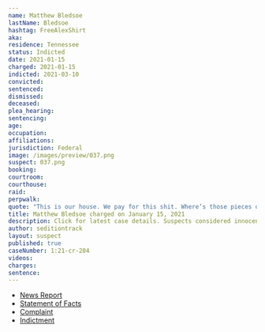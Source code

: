 ```yaml
---
name: Matthew Bledsoe
lastName: Bledsoe
hashtag: FreeAlexShirt
aka:
residence: Tennessee
status: Indicted
date: 2021-01-15
charged: 2021-01-15
indicted: 2021-03-10
convicted:
sentenced:
dismissed:
deceased:
plea_hearing:
sentencing:
age:
occupation:
affiliations:
jurisdiction: Federal
image: /images/preview/037.png
suspect: 037.png
booking:
courtroom:
courthouse:
raid:
perpwalk:
quote: "This is our house. We pay for this shit. Where’s those pieces of shit at?"
title: Matthew Bledsoe charged on January 15, 2021
description: Click for latest case details. Suspects considered innocent until proven guilty.
author: seditiontrack
layout: suspect
published: true
caseNumber: 1:21-cr-204
videos:
charges:
sentence:
---
```

- [News Report](https://www.wkrn.com/news/local-news/2nd-tennessee-resident-arrested-for-alleged-involvement-in-capitol-riots/)
- [Statement of Facts](https://www.justice.gov/opa/page/file/1355126/download)
- [Complaint](https://www.justice.gov/opa/page/file/1355121/download)
- [Indictment](https://www.justice.gov/usao-dc/case-multi-defendant/file/1377936/download)
